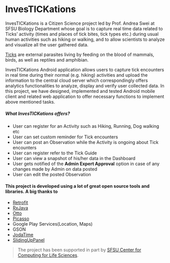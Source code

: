 # InvesTICKations
InvesTICKations is a Citizen Science project led by Prof. Andrea Swei at SFSU Biology Department whose goal is to capture real time data related to Ticks’ activity (times and places of tick bites, tick types etc.) during usual human activities such as hiking or walking, and to allow scientists to analyze and visualize all the user gathered data. 

[Ticks](https://en.wikipedia.org/wiki/Tick) are external parasites living by feeding on the blood of mammals, birds, as well as reptiles and amphibian.

InvesTICKations Android application allows users to capture tick encounters in real time during their normal (e.g. hiking) activities and upload the information to the central cloud server which correspondingly offers analytics functionalities to analyze, display and verify user collected data. In this project, we have designed, implemented and tested Android mobile client and related web application to offer necessary functions to implement above mentioned tasks.


##### What InvesTICKations offers?
- User can register for an Activity such as Hiking, Running, Dog walking etc 
- User can set custom reminder for Tick encounters
- User can post an Observation while the Activity is ongoing about Tick encounters
- User can register refer to the Tick Guide
- User can view a snapshot of his/her data in the Dashboard
- User gets notified of the __Admin Expert Approval__ option in case of any changes made by Admin on data posted
- User can edit the posted Observation

    

#### This project is developed using a lot of great open source tools and libraries. A big thanks to
- [Retrofit](http://square.github.io/retrofit/)
- [RxJava](https://github.com/ReactiveX/RxJava)
- [Otto](http://square.github.io/otto/)
- [Picasso](http://square.github.io/picasso/)
- Google Play Services(Location, Maps)
- GSON
- [JodaTime](https://github.com/dlew/joda-time-android)
- [SlidingUpPanel](https://github.com/umano/AndroidSlidingUpPanel)

> The project has been supported in part by [SFSU Center for Computing for Life Sciences](http://cs.sfsu.edu/ccls/).
